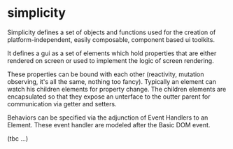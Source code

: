 # simplicity

Simplicity defines a set of objects and functions used for the creation of platform-independent,
easily composable, component based ui toolkits.

It defines a gui as a set of elements which hold properties that are either rendered
on screen or used to implement the logic of screen rendering.

These properties can be bound with each other (reactivity, mutation observing, it's all the same, nothing too fancy).
Typically an element can watch his children elements for property change.
The children elements are encapsulated so that they expose an unterface to the outter parent for communication via getter and setters.

Behaviors can be specified via the adjunction of Event Handlers to an Element.
These event handler are modeled after the Basic DOM event.

(tbc ...)


 

